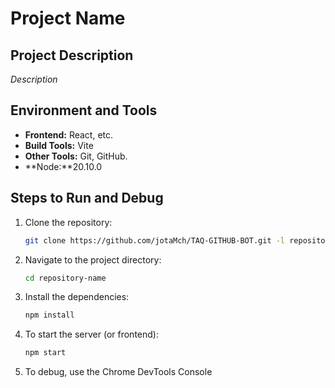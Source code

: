# Project Name

## Project Description

_Description_

## Environment and Tools

- **Frontend:** React, etc.
- **Build Tools:** Vite
- **Other Tools:** Git, GitHub.
- **Node:**20.10.0

## Steps to Run and Debug

1. Clone the repository:
    ```bash
    git clone https://github.com/jotaMch/TAQ-GITHUB-BOT.git -l repository-name
2. Navigate to the project directory:
    ```bash
    cd repository-name

3. Install the dependencies:
    ```bash
    npm install

4. To start the server (or frontend):
    ```bash
    npm start

5. To debug, use the Chrome DevTools Console